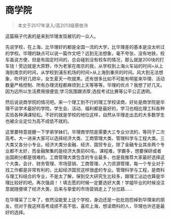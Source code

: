 
# 商学院  

> 本文于2017年录入/高2013级蔡依泠  



这篇稿子代表的是来到华理发现被坑的一众人。

先说学校，在上海，比华理好的都是全国一流的大学，比华理差的基本是没太听过的学校。华理的缺点可以说一篇作文吧？远到无法想象，毫不夸张，没有地铁，校车虽说方便，但是有固定时间的，总会碰到没有校车的情况，那么就是200块的打车钱！旁边就是大原野，作为老家在南京的我，从学校到上海火车站的时间=从上海到南京的时间，从学校到浦东机场的时间&gt;从上海到重庆的时间。风大到无法想象，吹坏好几把伞，女生夏天一吹就黑。还有很多比如不可能有明星来华理、活动数量严格控制、所有办理流程都麻烦到上天等等等。华理的优点？我想了好几天。因为远所以生活费用很便宜;学习氛围跟浓厚;选拔考试比赛等公平公正透明。

然后说说商学院的情况吧。来一个理工到不行的理工学校读商，好处是商学院是华理不谈学术最好的学院，学生会、活动、福利都是最好的，学习也相比理工科各种实验各种满课轻松。不好的就是学校的地位这样，自然从华理走出去的大多数学生也被企业定位为高不成低不就的。

这里要特意提醒一下学弟学妹们，华理商学院是需要大三专业分流的，等同于二次高考。大一进来大家可以选择经济大类、工商管理大类、管理科学与工程大类。三大类又各分小专业。经济大类分金融、经济、国贸专业，除了金融专业其余两个专业都不太好，而金融聚集的是经济大类前60名，课程难，学霸多，想要保研或者出国刷分都是很难的。工商管理大类包含的专业最多，也是我推荐大家最好选择这个大类，会计、财务管理、市场营销、工商管理、人力资源管理，每一个专业对于找工作都是非常有利的，比起经济国贸这样很虚的专业。管理科学与工程，是商科与理工科结合的专业，不是太了解，保到交大研究生比较多，跟理工沾边也算是华理比较好的吧。再次强调！！填志愿的时候一定要选好大类！学姐毕业的时候没注意就随便填了经济大类，后来与挚爱的市场营销走上了分岔路……

在华理呆了三年了，依然没能爱上这个学校，身边还是一批批抱怨掉到华理来的朋友。但对于我这样高考成绩不高不低，喜欢上海，想读商科的人，华理也许还是最好的选择。


